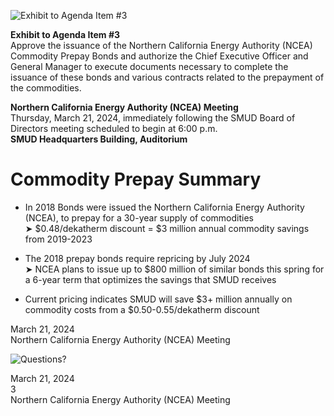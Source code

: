 <!-- Page 1 -->
![Exhibit to Agenda Item #3](https://via.placeholder.com/1365x768.png?text=Exhibit+to+Agenda+Item+%233)

**Exhibit to Agenda Item #3**  
Approve the issuance of the Northern California Energy Authority (NCEA) Commodity Prepay Bonds and authorize the Chief Executive Officer and General Manager to execute documents necessary to complete the issuance of these bonds and various contracts related to the prepayment of the commodities.

**Northern California Energy Authority (NCEA) Meeting**  
Thursday, March 21, 2024, immediately following the SMUD Board of Directors meeting scheduled to begin at 6:00 p.m.  
**SMUD Headquarters Building, Auditorium**
<!-- Page 2 -->
# Commodity Prepay Summary

- In 2018 Bonds were issued the Northern California Energy Authority (NCEA), to prepay for a 30-year supply of commodities  
  ➤ $0.48/dekatherm discount = $3 million annual commodity savings from 2019-2023

- The 2018 prepay bonds require repricing by July 2024  
  ➤ NCEA plans to issue up to $800 million of similar bonds this spring for a 6-year term that optimizes the savings that SMUD receives

- Current pricing indicates SMUD will save $3+ million annually on commodity costs from a $0.50-0.55/dekatherm discount

March 21, 2024  
Northern California Energy Authority (NCEA) Meeting
<!-- Page 3 -->
![Questions?](https://via.placeholder.com/768x1365/4E3B3B/FFFFFF?text=Questions%3F)

March 21, 2024  
3  
Northern California Energy Authority (NCEA) Meeting
